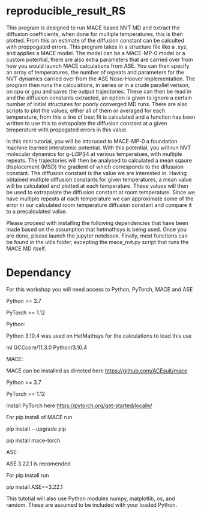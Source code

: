 # reproducible_result_RS
This program is designed to run MACE based NVT MD and extract the diffusion coefficients, when done for multiple temperatures, this is then plotted. From this an estimate of the diffusion constant can be calculted with proppogated errors. This program takes in a structure file like a .xyz, and applies a MACE model. The model can be a MACE-MP-0 model or a custom potential, there are also extra parameters that are carried over from how you would launch MACE calculations from ASE. You can then specify an array of temperatures, the number of repeats and parameters for the NVT dynamics carried over from the ASE Nose-Hoover implementation. The program then runs the calculations, in series or in a crude parallel verison, on cpu or gpu and saves the output trajectories. These can then be read in and the diffusion constants extracted, an option is given to ignore a certain number of initial structures for poorly converged MD runs. There are also scripts to plot the values, either all of them or averaged for each temperature, from this a line of best fit is calculated and a function has been written to use this to extrapolate the diffusion constant at a given temperature with propogated errors in this value. 

In this mini tutorial, you will be intoruced to MACE-MP-0 a foundation machine learned interatomic potential. With this potential, you will run NVT molecular dynamics for g-Li3PS4 at various temperatues, with multiple repeats. The trajectories will then be analysed to calculated a mean sqaure displacement (MSD) the gradient of which corresponds to the difussion constant. The diffusion constant is the value we are interested in. Having obtained multiple diffusion constants for given temperatures, a mean value will be calculated and plotted at each temperature. These values will then be used to extrapolate the diffusion constant at room temperature. Since we have multiple repeats at each temperature we can approximate some of the error in our calculated room temperature diffusion constant and compare it to a precalculated value.

Please proceed with installing the following dependencies that have been made based on the assumption that hetmathsys is being used. Once you are done, please launch the jupyter notebook. Finally, most functions can be found in the utils folder, excepting the mace_nvt.py script that runs the MACE MD itself.

# Dependancy 
For this workshop you will need access to Python, PyTorch, MACE and ASE

Python  >= 3.7

PyTorch >= 1.12



Python:

Python 3.10.4 was used on HetMathsys for the calculations to load this use

ml GCCcore/11.3.0 Python/3.10.4

MACE:

MACE can be installed as directed here https://github.com/ACEsuit/mace

Python  >= 3.7

PyTorch >= 1.12

Install PyTorch here https://pytorch.org/get-started/locally/

For pip install of MACE run

pip install --upgrade pip

pip install mace-torch

ASE:

ASE 3.22.1 is recomended 

For pip install run

pip install ASE==3.22.1

This tutotial will also use Python modules numpy, matplotlib, os, and random. These are assumed to be included with your loaded Python.


